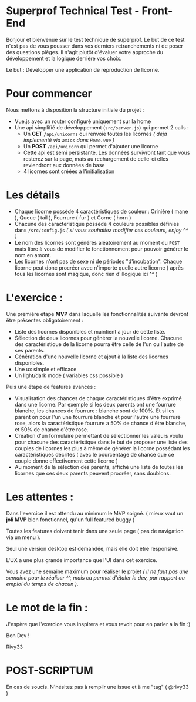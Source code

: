 # Superprof Technical Test - Front-End

Bonjour et bienvenue sur le test technique de superprof.
Le but de ce test n'est pas de vous pousser dans vos derniers retranchements ni de poser des questions pièges.
Il s'agit plutôt d'évaluer votre approche du développement et la logique derrière vos choix.

Le but : Développer une application de reproduction de licorne.

# Pour commencer

Nous mettons à disposition la structure initiale du projet : 
- Vue.js avec un router configuré uniquement sur la home
- Une api simplifié de développement (`src/server.js`) qui permet 2 calls :
  - Un **GET** `/api/unicorns` qui renvoie toutes les licornes *( deja implementé via `axios` dans `Home.vue` )*
  - Un **POST** `/api/unicorn` qui permet d'ajouter une licorne
  - Cette api est semi persistante. Les données survivront tant que vous resterez sur la page, mais au rechargement de celle-ci elles reviendront aux données de base
  - 4 licornes sont créées à l'initialisation

# Les détails

- Chaque licorne possède 4 caractéristiques de couleur : Crinière ( mane ), Queue ( tail ), Fourrure ( fur ) et Corne ( horn )
- Chacune des caracteristique possède 4 couleurs possibles définies dans `/src/config.js` *( si vous souhaitez modifier ces couleurs, enjoy ^^ )*
- Le nom des licornes sont générés aléatoirement au moment du `POST` mais libre à vous de modifier le fonctionnement pour pouvoir générer le nom en amont.
- Les licornes n'ont pas de sexe ni de périodes "d'incubation". Chaque licorne peut donc procréer avec n'importe quelle autre licorne ( après tous les licornes sont magique, donc rien d'illogique ici ^^ )

# L'exercice :

Une première étape **MVP** dans laquelle les fonctionnalités suivante devront être présentes obligatoirement :
- Liste des licornes disponibles et maintient a jour de cette liste.
- Sélection de deux licornes pour générer la nouvelle licorne. Chacune des caractéristique de la licorne pourra être celle de l'un ou l'autre de ses parents.
- Génération d'une nouvelle licorne et ajout à la liste des licornes disponibles.
- Une ux simple et efficace
- Un light/dark mode ( variables css possible )

Puis une étape de features avancés :
- Visualisation des chances de chaque caractéristiques d'être exprimé dans une licorne. Par exemple si les deux parents ont une fourrure blanche, les chances de fourrure : blanche sont de 100%. Et si les parent on pour l'un une fourrure blanche et pour l'autre une fourrure rose, alors la caractéristique fourrure a 50% de chance d'être blanche, et 50% de chance d'être rose.
- Création d'un formulaire permettant de sélectionner les valeurs voulu pour chacune des caractéristique dans le but de proposer une liste des couples de licornes les plus à même de générer la licorne possédant les caractéristiques décrites ( avec le pourcentage de chance que ce couple donne effectivement cette licorne )
- Au moment de la sélection des parents, affiché une liste de toutes les licornes que ces deux parents peuvent procréer, sans doublons.

# Les attentes : 

Dans l'exercice il est attendu au minimum le MVP soigné. ( mieux vaut un **joli MVP** bien fonctionnel, qu'un full featured buggy )

Toutes les features doivent tenir dans une seule page ( pas de navigation via un menu ).

Seul une version desktop est demandée, mais elle doit être responsive.

L'UX a une plus grande importance que l'UI dans cet exercice.

Vous avez une semaine maximum pour réaliser le projet *( Il ne faut pas une semaine pour le réaliser ^^, mais ca permet d'étaler le dev, par rapport au emploi du temps de chacun )*.

# Le mot de la fin :

J'espère que l'exercice vous inspirera et vous revoit pour en parler a la fin :)

Bon Dev !

Rivy33

# POST-SCRIPTUM

En cas de soucis. N'hésitez pas à remplir une issue et à me "tag" ( @rivy33 )